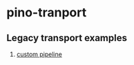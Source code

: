# pino-tranport

## Legacy transport examples
1. [custom pipeline](https://github.com/aaestrada/pino-tranport/tree/master/custom-pipeline)